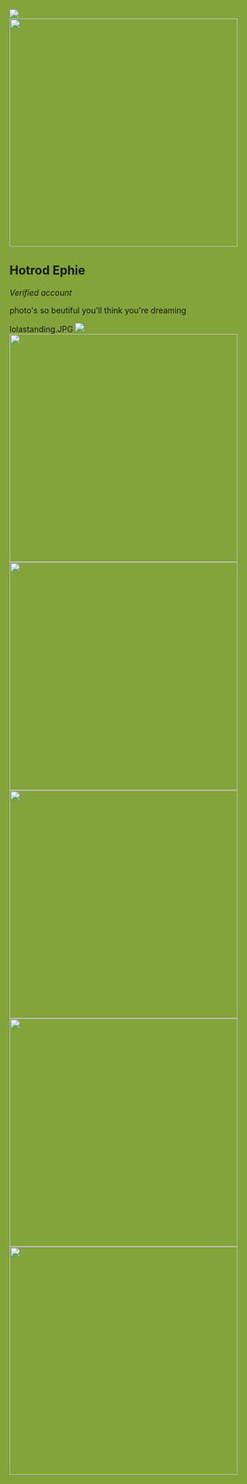 <!DOCTYPE html>
<html>
  <head>
     <link href="https://fonts.googleapis.com/css?family=Press+Start+2P&display=swap" rel="stylesheet">
    <style>
      html {
  background-color: #82a43a; 
}
      #verfied {
      font-style:italic;
      }
      .h2 {
      font-family:'Press Start 2P', cursive;
      }
      .body {
     font-family:'Press Start 2P', cursive;
      text-align:centre;
      }
     .img {
      border-radius:50%;
      margin-top:10px;
      margin-left:2px;
      margin-right:2px;
      }
     <!--smaller-image { 
      width:100px;
      } -->
    </style>
  </head>
  <body class="font-family">
    <img src="https://mimo.app?r?insta.svg">
    <br>
    <img src="reece2.JPG" height="400px">
    <h2> Hotrod Ephie </h2>
    <p id="verfied"> Verified account</p>
    <p> photo's so beutiful you'll think you're dreaming</p>
    lolastanding.JPG
    <img src="lolastanding.JPG height="400px">
    <img src="chandelier.JPG" height="400px">   
    <img src="handflower.JPG" height="400px">  
    <br>
    <img src="reece.JPG" height="400px">
    <img src="danieye.JPG" height="400px">
    <img src="chamivintage.JPG" height="400px">
  </body>
  </html>
